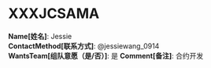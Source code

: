 # XXXJCSAMA

**Name[姓名]**: Jessie  
**ContactMethod[联系方式]**: @jessiewang_0914  
**WantsTeam[组队意愿（是/否）]**: 是
**Comment[备注]**: 合约开发  
